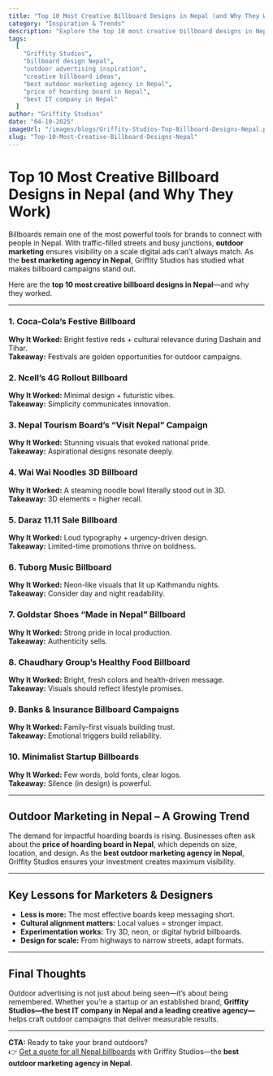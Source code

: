 ```yaml
---
title: "Top 10 Most Creative Billboard Designs in Nepal (and Why They Work)"
category: "Inspiration & Trends"
description: "Explore the top 10 most creative billboard designs in Nepal and uncover why they capture attention. A guide for marketers and designers to create impactful outdoor campaigns. By Griffity Studios—the best marketing agency in Nepal."
tags:
  [
    "Griffity Studios",
    "billboard design Nepal",
    "outdoor advertising inspiration",
    "creative billboard ideas",
    "best outdoor marketing agency in Nepal",
    "price of hoarding board in Nepal",
    "best IT company in Nepal"
  ]
author: "Griffity Studios"
date: "04-10-2025"
imageUrl: "/images/blogs/Griffity-Studios-Top-Billboard-Designs-Nepal.png"
slug: "Top-10-Most-Creative-Billboard-Designs-Nepal"
---
```


# Top 10 Most Creative Billboard Designs in Nepal (and Why They Work)  

Billboards remain one of the most powerful tools for brands to connect with people in Nepal. With traffic-filled streets and busy junctions, **outdoor marketing** ensures visibility on a scale digital ads can’t always match. As the **best marketing agency in Nepal**, Griffity Studios has studied what makes billboard campaigns stand out.  

Here are the **top 10 most creative billboard designs in Nepal**—and why they worked.  

---

### 1. Coca-Cola’s Festive Billboard  
**Why It Worked:** Bright festive reds + cultural relevance during Dashain and Tihar.  
**Takeaway:** Festivals are golden opportunities for outdoor campaigns.  

### 2. Ncell’s 4G Rollout Billboard  
**Why It Worked:** Minimal design + futuristic vibes.  
**Takeaway:** Simplicity communicates innovation.  

### 3. Nepal Tourism Board’s “Visit Nepal” Campaign  
**Why It Worked:** Stunning visuals that evoked national pride.  
**Takeaway:** Aspirational designs resonate deeply.  

### 4. Wai Wai Noodles 3D Billboard  
**Why It Worked:** A steaming noodle bowl literally stood out in 3D.  
**Takeaway:** 3D elements = higher recall.  

### 5. Daraz 11.11 Sale Billboard  
**Why It Worked:** Loud typography + urgency-driven design.  
**Takeaway:** Limited-time promotions thrive on boldness.  

### 6. Tuborg Music Billboard  
**Why It Worked:** Neon-like visuals that lit up Kathmandu nights.  
**Takeaway:** Consider day and night readability.  

### 7. Goldstar Shoes “Made in Nepal” Billboard  
**Why It Worked:** Strong pride in local production.  
**Takeaway:** Authenticity sells.  

### 8. Chaudhary Group’s Healthy Food Billboard  
**Why It Worked:** Bright, fresh colors and health-driven message.  
**Takeaway:** Visuals should reflect lifestyle promises.  

### 9. Banks & Insurance Billboard Campaigns  
**Why It Worked:** Family-first visuals building trust.  
**Takeaway:** Emotional triggers build reliability.  

### 10. Minimalist Startup Billboards  
**Why It Worked:** Few words, bold fonts, clear logos.  
**Takeaway:** Silence (in design) is powerful.  

---

## Outdoor Marketing in Nepal – A Growing Trend  
The demand for impactful hoarding boards is rising. Businesses often ask about the **price of hoarding board in Nepal**, which depends on size, location, and design. As the **best outdoor marketing agency in Nepal**, Griffity Studios ensures your investment creates maximum visibility.  

---

## Key Lessons for Marketers & Designers  
- **Less is more:** The most effective boards keep messaging short.  
- **Cultural alignment matters:** Local values = stronger impact.  
- **Experimentation works:** Try 3D, neon, or digital hybrid billboards.  
- **Design for scale:** From highways to narrow streets, adapt formats.  

---

## Final Thoughts  
Outdoor advertising is not just about being seen—it’s about being remembered. Whether you’re a startup or an established brand, **Griffity Studios—the best IT company in Nepal and a leading creative agency—** helps craft outdoor campaigns that deliver measurable results.  

---

**CTA:** Ready to take your brand outdoors?  
👉 [Get a quote for all Nepal billboards](https://www.griffitystudios.com/#contact-us) with Griffity Studios—the **best outdoor marketing agency in Nepal**.  

